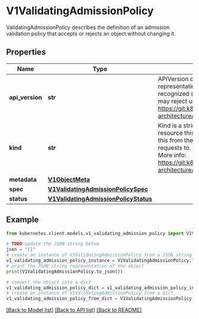# V1ValidatingAdmissionPolicy

ValidatingAdmissionPolicy describes the definition of an admission validation policy that accepts or rejects an object without changing it.

## Properties

Name | Type | Description | Notes
------------ | ------------- | ------------- | -------------
**api_version** | **str** | APIVersion defines the versioned schema of this representation of an object. Servers should convert recognized schemas to the latest internal value, and may reject unrecognized values. More info: https://git.k8s.io/community/contributors/devel/sig-architecture/api-conventions.md#resources | [optional] 
**kind** | **str** | Kind is a string value representing the REST resource this object represents. Servers may infer this from the endpoint the kubernetes.client submits requests to. Cannot be updated. In CamelCase. More info: https://git.k8s.io/community/contributors/devel/sig-architecture/api-conventions.md#types-kinds | [optional] 
**metadata** | [**V1ObjectMeta**](V1ObjectMeta.md) |  | [optional] 
**spec** | [**V1ValidatingAdmissionPolicySpec**](V1ValidatingAdmissionPolicySpec.md) |  | [optional] 
**status** | [**V1ValidatingAdmissionPolicyStatus**](V1ValidatingAdmissionPolicyStatus.md) |  | [optional] 

## Example

```python
from kubernetes.client.models.v1_validating_admission_policy import V1ValidatingAdmissionPolicy

# TODO update the JSON string below
json = "{}"
# create an instance of V1ValidatingAdmissionPolicy from a JSON string
v1_validating_admission_policy_instance = V1ValidatingAdmissionPolicy.from_json(json)
# print the JSON string representation of the object
print(V1ValidatingAdmissionPolicy.to_json())

# convert the object into a dict
v1_validating_admission_policy_dict = v1_validating_admission_policy_instance.to_dict()
# create an instance of V1ValidatingAdmissionPolicy from a dict
v1_validating_admission_policy_from_dict = V1ValidatingAdmissionPolicy.from_dict(v1_validating_admission_policy_dict)
```
[[Back to Model list]](../README.md#documentation-for-models) [[Back to API list]](../README.md#documentation-for-api-endpoints) [[Back to README]](../README.md)



